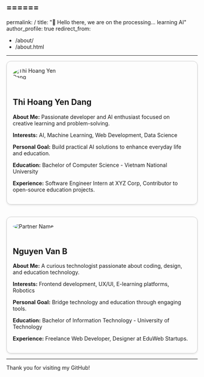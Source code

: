======
---
permalink: /
title: "👋 Hello there, we are on the processing... learning AI"
author_profile: true
redirect_from: 
  - /about/
  - /about.html
---


<style>
.profile-container {
  display: flex;
  flex-wrap: wrap;
  gap: 2rem;
}

.profile {
  flex: 1 1 45%;
  border: 1px solid #ccc;
  border-radius: 12px;
  padding: 1rem;
  box-shadow: 0 2px 4px rgba(0,0,0,0.1);
}

.profile img {
  max-width: 150px;
  border-radius: 50%;
  margin-bottom: 1rem;
}
</style>

<div class="profile-container">

  <!-- Member 1 -->
  <div class="profile">
    <img src="/AIlearn.github.io/images/profile-Yen.jpg" alt="Thi Hoang Yen Dang">
    <h2>Thi Hoang Yen Dang</h2>
    <p><strong>About Me:</strong> Passionate developer and AI enthusiast focused on creative learning and problem-solving.</p>
    <p><strong>Interests:</strong> AI, Machine Learning, Web Development, Data Science</p>
    <p><strong>Personal Goal:</strong> Build practical AI solutions to enhance everyday life and education.</p>
    <p><strong>Education:</strong> Bachelor of Computer Science - Vietnam National University</p>
    <p><strong>Experience:</strong> Software Engineer Intern at XYZ Corp, Contributor to open-source education projects.</p>
  </div>

  <!-- Member 2 -->
  <div class="profile">
    <img src="/AIlearn.github.io/images/profile-Partner.jpg" alt="Partner Name">
    <h2>Nguyen Van B</h2>
    <p><strong>About Me:</strong> A curious technologist passionate about coding, design, and education technology.</p>
    <p><strong>Interests:</strong> Frontend development, UX/UI, E-learning platforms, Robotics</p>
    <p><strong>Personal Goal:</strong> Bridge technology and education through engaging tools.</p>
    <p><strong>Education:</strong> Bachelor of Information Technology - University of Technology</p>
    <p><strong>Experience:</strong> Freelance Web Developer, Designer at EduWeb Startups.</p>
  </div>

</div>

---

Thank you for visiting my GitHub!
